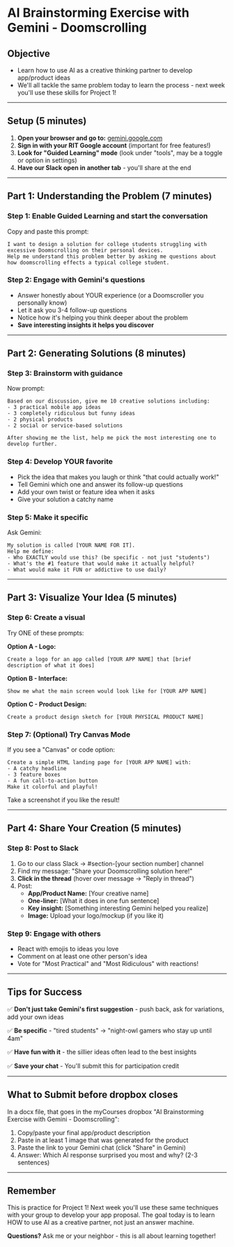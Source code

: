 # AI Brainstorming Exercise with Gemini - Doomscrolling

## Objective
- Learn how to use AI as a creative thinking partner to develop app/product ideas
- We'll all tackle the same problem today to learn the process - next week you'll use these skills for Project 1!

---

## Setup (5 minutes)
1. **Open your browser and go to:** [gemini.google.com](https://gemini.google.com/)
2. **Sign in with your RIT Google account** (important for free features!)
3. **Look for "Guided Learning" mode** (look under "tools", may be a toggle or option in settings)
4. **Have our Slack open in another tab** - you'll share at the end

---

## Part 1: Understanding the Problem (7 minutes)

### Step 1: Enable Guided Learning and start the conversation
Copy and paste this prompt:
```
I want to design a solution for college students struggling with excessive Doomscrolling on their personal devices. 
Help me understand this problem better by asking me questions about how doomscrolling effects a typical college student.
```

### Step 2: Engage with Gemini's questions
- Answer honestly about YOUR experience (or a Doomscroller you personally know)
- Let it ask you 3-4 follow-up questions
- Notice how it's helping you think deeper about the problem
- **Save interesting insights it helps you discover**

---

## Part 2: Generating Solutions (8 minutes)

### Step 3: Brainstorm with guidance
Now prompt:
```
Based on our discussion, give me 10 creative solutions including:
- 3 practical mobile app ideas
- 3 completely ridiculous but funny ideas
- 2 physical products
- 2 social or service-based solutions

After showing me the list, help me pick the most interesting one to develop further.
```

### Step 4: Develop YOUR favorite
- Pick the idea that makes you laugh or think "that could actually work!"
- Tell Gemini which one and answer its follow-up questions
- Add your own twist or feature idea when it asks
- Give your solution a catchy name

### Step 5: Make it specific
Ask Gemini:
```
My solution is called [YOUR NAME FOR IT]. 
Help me define:
- Who EXACTLY would use this? (be specific - not just "students")
- What's the #1 feature that would make it actually helpful?
- What would make it FUN or addictive to use daily?
```

---

## Part 3: Visualize Your Idea (5 minutes)

### Step 6: Create a visual
Try ONE of these prompts:

**Option A - Logo:**
```
Create a logo for an app called [YOUR APP NAME] that [brief description of what it does]
```

**Option B - Interface:**
```
Show me what the main screen would look like for [YOUR APP NAME]
```

**Option C - Product Design:**
```
Create a product design sketch for [YOUR PHYSICAL PRODUCT NAME]
```

### Step 7: (Optional) Try Canvas Mode
If you see a "Canvas" or code option:
```
Create a simple HTML landing page for [YOUR APP NAME] with:
- A catchy headline
- 3 feature boxes
- A fun call-to-action button
Make it colorful and playful!
```
Take a screenshot if you like the result!

---

## Part 4: Share Your Creation (5 minutes)

### Step 8: Post to Slack
1. Go to our class Slack → #section-[your section number] channel
2. Find my message: "Share your Doomscrolling solution here!"
3. **Click in the thread** (hover over message → "Reply in thread")
4. Post:
   - **App/Product Name:** [Your creative name]
   - **One-liner:** [What it does in one fun sentence]
   - **Key insight:** [Something interesting Gemini helped you realize]
   - **Image:** Upload your logo/mockup (if you like it)
   
### Step 9: Engage with others
- React with emojis to ideas you love
- Comment on at least one other person's idea
- Vote for "Most Practical" and "Most Ridiculous" with reactions!

---

## Tips for Success
✅ **Don't just take Gemini's first suggestion** - push back, ask for variations, add your own ideas

✅ **Be specific** - "tired students" → "night-owl gamers who stay up until 4am"

✅ **Have fun with it** - the sillier ideas often lead to the best insights

✅ **Save your chat** - You'll submit this for participation credit

---

## What to Submit before dropbox closes
In a docx file, that goes in the myCourses dropbox "AI Brainstorming Exercise with Gemini - Doomscrolling":
1. Copy/paste your final app/product description
2. Paste in at least 1 image that was generated for the product
3. Paste the link to your Gemini chat (click "Share" in Gemini)
4. Answer: Which AI response surprised you most and why? (2-3 sentences)

---

## Remember
This is practice for Project 1! Next week you'll use these same techniques with your group to develop your app proposal. The goal today is to learn HOW to use AI as a creative partner, not just an answer machine.

**Questions?** Ask me or your neighbor - this is all about learning together!
